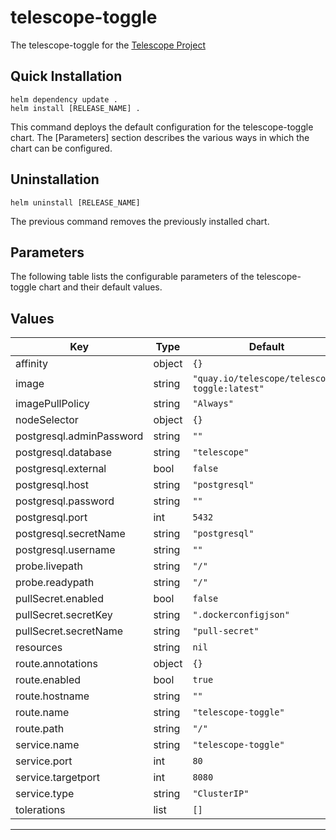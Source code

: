 # telescope-toggle

The telescope-toggle for the [Telescope Project](https://rh-telescope.github.io/)

## Quick Installation

```shell
helm dependency update .
helm install [RELEASE_NAME] .
```

This command deploys the default configuration for the telescope-toggle chart. The [Parameters] section describes the various ways in which the chart can be configured.

## Uninstallation

```shell
helm uninstall [RELEASE_NAME]
```

The previous command removes the previously installed chart.

## Parameters

The following table lists the configurable parameters of the telescope-toggle chart and their default values.

## Values

| Key | Type | Default | Description |
|-----|------|---------|-------------|
| affinity | object | `{}` |  |
| image | string | `"quay.io/telescope/telescope-toggle:latest"` |  |
| imagePullPolicy | string | `"Always"` |  |
| nodeSelector | object | `{}` |  |
| postgresql.adminPassword | string | `""` |  |
| postgresql.database | string | `"telescope"` |  |
| postgresql.external | bool | `false` |  |
| postgresql.host | string | `"postgresql"` |  |
| postgresql.password | string | `""` |  |
| postgresql.port | int | `5432` |  |
| postgresql.secretName | string | `"postgresql"` |  |
| postgresql.username | string | `""` |  |
| probe.livepath | string | `"/"` |  |
| probe.readypath | string | `"/"` |  |
| pullSecret.enabled | bool | `false` |  |
| pullSecret.secretKey | string | `".dockerconfigjson"` |  |
| pullSecret.secretName | string | `"pull-secret"` |  |
| resources | string | `nil` |  |
| route.annotations | object | `{}` |  |
| route.enabled | bool | `true` |  |
| route.hostname | string | `""` |  |
| route.name | string | `"telescope-toggle"` |  |
| route.path | string | `"/"` |  |
| service.name | string | `"telescope-toggle"` |  |
| service.port | int | `80` |  |
| service.targetport | int | `8080` |  |
| service.type | string | `"ClusterIP"` |  |
| tolerations | list | `[]` |  |

----------------------------------------------
